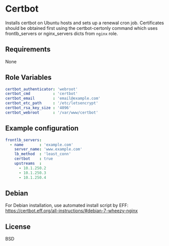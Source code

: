 Certbot
=======

Installs certbot on Ubuntu hosts and sets up a renewal cron job.
Certificates should be obtained first using the certbot-certonly command which
uses frontlb_servers or nginx_servers dicts from `nginx` role.

Requirements
------------

None

Role Variables
--------------

```yaml
certbot_authenticator: 'webroot'
certbot_cmd          : 'certbot'
certbot_email        : 'email@example.com'
certbot_etc_path     : '/etc/letsencrypt'
certbot_rsa_key_size : '4096'
certbot_webroot      : '/var/www/certbot'
```

Example configuration
---------------------

```yaml
frontlb_servers:
  - name       : 'example.com'
    server_name: 'www.example.com'
    lb_method  : 'least_conn'
    certbot    : true
    upstreams  :
      - 10.1.250.2
      - 10.1.250.3
      - 10.1.250.4
```

Debian
------

For Debian installation, use automated install script by EFF:
https://certbot.eff.org/all-instructions/#debian-7-wheezy-nginx

License
-------

BSD
